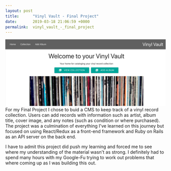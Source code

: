 ```yaml
---
layout: post
title:      "Vinyl Vault - Final Project"
date:       2019-03-18 21:06:59 +0000
permalink:  vinyl_vault_-_final_project
---
```



![vinyl vault](https://raw.githubusercontent.com/trav15/trav15.github.io/master/img/vinyl-vault.png)
For my Final Project I chose to buid a CMS to keep track of a vinyl record collection. Users can add records with information such as artist, album title, cover image, and any notes (such as condition or where purchased). The project was a culmination of everything I've learned on this journey but focused on using React/Redux as a front-end framework and Ruby on Rails as an API server on the back end. 

I have to admit this project did push my learning and forced me to see where my understanding of the material wasn't as strong. I definitely had to spend many hours with my Google-Fu trying to work out problems that where coming up as I was building this out. 
